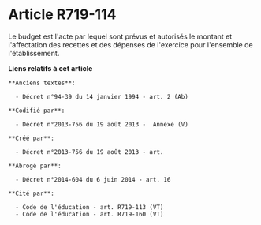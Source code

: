 # Article R719-114

Le budget est l'acte par lequel sont prévus et autorisés le montant et l'affectation des recettes et des dépenses de
l'exercice pour l'ensemble de l'établissement.

**Liens relatifs à cet article**

	**Anciens textes**:

	  - Décret n°94-39 du 14 janvier 1994 - art. 2 (Ab)

	**Codifié par**:

	  - Décret n°2013-756 du 19 août 2013 -  Annexe (V)

	**Créé par**:

	  - Décret n°2013-756 du 19 août 2013 - art.

	**Abrogé par**:

	  - Décret n°2014-604 du 6 juin 2014 - art. 16

	**Cité par**:

	  - Code de l'éducation - art. R719-113 (VT)
	  - Code de l'éducation - art. R719-160 (VT)
